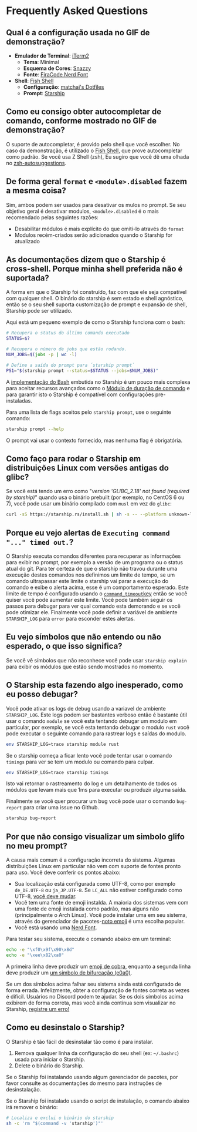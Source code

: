 # Frequently Asked Questions

## Qual é a configuração usada no GIF de demonstração?

- **Emulador de Terminal**: [iTerm2](https://iterm2.com/)
  - **Tema**: Minimal
  - **Esquema de Cores**: [Snazzy](https://github.com/sindresorhus/iterm2-snazzy)
  - **Fonte**: [FiraCode Nerd Font](https://www.nerdfonts.com/font-downloads)
- **Shell**: [Fish Shell](https://fishshell.com/)
  - **Configuração**: [matchai's Dotfiles](https://github.com/matchai/dotfiles/blob/b6c6a701d0af8d145a8370288c00bb9f0648b5c2/.config/fish/config.fish)
  - **Prompt**: [Starship](https://starship.rs/)

## Como eu consigo obter autocompletar de comando, conforme mostrado no GIF de demonstração?

O suporte de autocompletar, é provido pelo shell que você escolher. No caso da demonstração, é utilizado o [Fish Shell](https://fishshell.com/), que prove autocompletar como padrão. Se você usa Z Shell (zsh), Eu sugiro que você dê uma olhada no [zsh-autosuggestions](https://github.com/zsh-users/zsh-autosuggestions).

## De forma geral `format` e `<module>.disabled` fazem a mesma coisa?

Sim, ambos podem ser usados para desativar os mulos no prompt. Se seu objetivo geral é desativar modulos, `<module>.disabled` é o mais recomendado pelas seguintes razões:

- Desabilitar módulos é mais explícito do que omiti-lo através do `format`
- Modulos recém-criados serão adicionados quando o Starship for atualizado

## As documentações dizem que o Starship é cross-shell. Porque minha shell preferida não é suportada?

A forma em que o Starship foi construído, faz com que ele seja compatível com qualquer shell. O binário do starship é sem estado e shell agnóstico, então se o seu shell suporta customização de prompt e expansão de shell, Starship pode ser utilizado.

Aqui está um pequeno exemplo de como o Starship funciona com o bash:

```sh
# Recupera o status do último comando executado
STATUS=$?

# Recupera o número de jobs que estão rodando.
NUM_JOBS=$(jobs -p | wc -l)

# Define a saída do prompt para ´starship prompt`
PS1="$(starship prompt --status=$STATUS --jobs=$NUM_JOBS)"
```

A [implementação do Bash](https://github.com/starship/starship/blob/master/src/init/starship.bash) embutida no Starship é um pouco mais complexa para aceitar recursos avançados como o [Módulo de duração de comando](https://starship.rs/config/#command-duration) e para garantir isto o Starship é compatível com configurações pre-instaladas.

Para uma lista de flags aceitos pelo `starship prompt`, use o seguinte comando:

```sh
starship prompt --help
```

O prompt vai usar o contexto fornecido, mas nenhuma flag é obrigatória.

## Como faço para rodar o Starship em distribuições Linux com versões antigas do glibc?

Se você está tendo um erro como "_version 'GLIBC_2.18' not found (required by starship)_" quando usa o binário prebuilt (por exemplo, no CentOS 6 ou 7), você pode usar um binário compilado com `musl` em vez do `glibc`:

```sh
curl -sS https://starship.rs/install.sh | sh -s -- --platform unknown-linux-musl
```

## Porque eu vejo alertas de `Executing command "..." timed out.`?

O Starship executa comandos diferentes para recuperar as informações para exibir no prompt, por exemplo a versão de um programa ou o status atual do git. Para ter certeza de que o starship não travou durante uma execução destes comandos nos definimos um limite de tempo, se um comando ultrapassar este limite o starship vai parar a execução do comando e exibe o alerta acima, esse é um comportamento esperado. Este limite de tempo é configurado usando o [`command_timeout`key](/config/#prompt) então se você quiser você pode aumentar este limite. Você pode também seguir os passos para debugar para ver qual comando esta demorando e se você pode otimizar ele. Finalmente você pode definir a variável de ambiente `STARSHIP_LOG` para `error` para esconder estes alertas.

## Eu vejo símbolos que não entendo ou não esperado, o que isso significa?

Se você vê símbolos que não reconhece você pode usar `starship explain` para exibir os módulos que estão sendo mostrados no momento.

## O Starship esta fazendo algo inesperado, como eu posso debugar?

Você pode ativar os logs de debug usando a variavel de ambiente `STARSHIP_LOG`. Este logs podem ser bastantes verboso então é bastante útil usar o comando `module` se você esta tentando debugar um modulo em particular, por exemplo, se você esta tentando debugar o modulo `rust` você pode executar o seguinte comando para rastrear logs e saídas do modulo.

```sh
env STARSHIP_LOG=trace starship module rust
```

Se o starship começa a ficar lento você pode tentar usar o comando `timings` para ver se tem um modulo ou comando para culpar.

```sh
env STARSHIP_LOG=trace starship timings
```

Isto vai retornar o rastreamento do log e um detalhamento de todos os módulos que levam mais que 1ms para executar ou produzir alguma saída.

Finalmente se você quer procurar um bug você pode usar o comando `bug-report` para criar uma issue no Github.

```sh
starship bug-report
```

## Por que não consigo visualizar um simbolo glifo no meu prompt?

A causa mais comum é a configuração incorreta do sistema. Algumas distribuições Linux em particular não vem com suporte de fontes pronto para uso. Você deve conferir os pontos abaixo:

- Sua localização está configurada como UTF-8, como por exemplo `de_DE.UTF-8` ou `ja_JP.UTF-8`. Se `LC_ALL` não estiver configurado como UTF-8, [você deve mudar](https://www.tecmint.com/set-system-locales-in-linux/).
- Você tem uma fonte de emoji instalda. A maioria dos sistemas vem com uma fonte de emoji instalada como padrão, mas alguns não (principalmente o Arch Linux). Você pode instalar uma em seu sistema, através do gerenciador de pacotes-[noto emoji](https://www.google.com/get/noto/help/emoji/) é uma escolha popular.
- Você está usando uma [Nerd Font](https://www.nerdfonts.com/).

Para testar seu sistema, execute o comando abaixo em um terminal:

```sh
echo -e "\xf0\x9f\x90\x8d"
echo -e "\xee\x82\xa0"
```

A primeira linha deve produzir um [emoji de cobra](https://emojipedia.org/snake/), enquanto a segunda linha deve produzir um [um simbolo de bifurcação (e0a0)](https://github.com/ryanoasis/powerline-extra-symbols#glyphs).

Se um dos símbolos acima falhar seu sistema ainda está configurado de forma errada. Infelizmente, obter a configuração de fontes correta as vezes é difícil. Usuários no Discord podem te ajudar. Se os dois símbolos acima exibirem de forma correta, mas você ainda continua sem visualizar no Starship, [registre um erro!](https://github.com/starship/starship/issues/new/choose)

## Como eu desinstalo o Starship?

O Starship é tão fácil de desinstalar tão como é para instalar.

1. Remova qualquer linha da configuração do seu shell (ex: `~/.bashrc`) usada para iniciar o Starship.
1. Delete o binário do Starship.

Se o Starship foi instalando usando algum gerenciador de pacotes, por favor consulte as documentações do mesmo para instruções de desinstalação.

Se o Starship foi instalado usando o script de instalação, o comando abaixo irá remover o binário:

```sh
# Localiza e exclui o binário do starship
sh -c 'rm "$(command -v 'starship')"'
```
